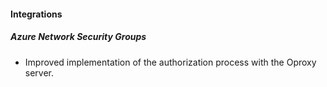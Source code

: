 
#### Integrations
##### Azure Network Security Groups
- Improved implementation of the authorization process with the Oproxy server.
